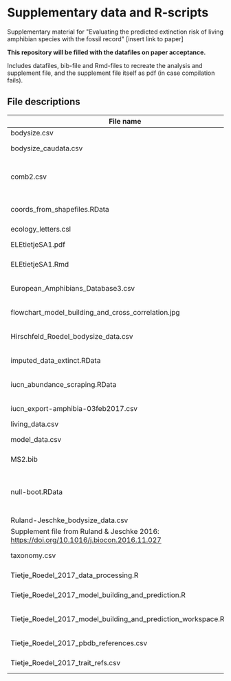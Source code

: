 # Supplementary data and R-scripts
Supplementary material for "Evaluating the predicted extinction risk of living amphibian species with the fossil record" [insert link to paper]

**This repository will be filled with the datafiles on paper acceptance.**

Includes datafiles, bib-file and Rmd-files to recreate the analysis and supplement file, and the supplement file itself as pdf (in case compilation fails).

## File descriptions
| File name                 | Description                        |
|---------------------------|------------------------------------|
| bodysize.csv              | Body size data for extinct species |
| bodysize_caudata.csv      | Body size data for living caudate species collected from AmphibiaWeb|
| comb2.csv                 | Occurrence level data on species names and taxonomy, collection and occurrence numbers, lithology information, geological stage, stratigraphic range, (paleo-)coordinates and abundance counts |
| coords_from_shapefiles.RData | All coordinates extracted from shapefiles of geographic ranges of living amphibians (shapefiles retrieved from IUCN Red List webpage) |
| ecology_letters.csl       | Style file for *Ecology letter* citation style |
| ELEtietjeSA1.pdf          | Supplementary Information (figures, tables, modelling output, method part on data imputation |
| ELEtietjeSA1.Rmd          | R Markdown file to create the supplementary information pdf-file |
| European_Amphibians_Database3.csv | Body size data for living amphibian species. Supplement file from Trochet et al. 2014 [https://doi.org/10.3897/BDJ.2.e4123] |
| flowchart_model_building_and_cross_correlation.jpg | Flowchart on model building and cross correlation procedure |
| Hirschfeld_Roedel_bodysize_data.csv | Body size data for living amphibian species. Supplement file from Hirschfeld & Roedel 2017: https://doi.org/10.1186/s12898-017-0135-y |
| imputed_data_extinct.RData | Imputation data from mice- and rF-algorithm approaches|
| iucn_abundance_scraping.RData | A presence abscence matrix for abundance keywords from text mining the population descriptions on the IUCN Red List webpage |
| iucn_export-amphibia-03feb2017.csv | IUCN Red List data on amphibian species including taxonomy, Red List status and assesssment details |
| living_data.csv           | Living species trait dataset that is used for prediction |
| model_data.csv            | Extinct species trait dataset that is used for model building and cross-validation |
| MS2.bib                   | bibliography file containing all references used in the manuscript and supplementary files |
| null-boot.RData           | Results from bootstrap on the Null model. As long as this file is present in the working directory the bootstrap is not performed again in Tietje_Roedel_2017_model_building_and_prediction.R as it lasts for about 20 minutes |
| Ruland-Jeschke_bodysize_data.csv |  Body size data for living amphibian species. 
Supplement file from Ruland & Jeschke 2016: https://doi.org/10.1016/j.biocon.2016.11.027 |
| taxonomy.csv              | Dataframe with taxonomic information for extinct species |
| Tietje_Roedel_2017_data_processing.R | R script for data processing of extinct and living species traits |
| Tietje_Roedel_2017_model_building_and_prediction.R | R script for data imputation, model building, cross validation and prediction |
| Tietje_Roedel_2017_model_building_and_prediction_workspace.RData | R workspace created from the similarly named R script. This workspace is required to run ELEtietjeSA1.Rmd |
| Tietje_Roedel_2017_pbdb_references.csv | References from entries in the pbdb that were used in the final dataset |
| Tietje_Roedel_2017_trait_refs.csv | All references for data collected literature or other databases |
